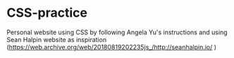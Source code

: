 # CSS-practice
Personal website using CSS by following Angela Yu's instructions and using Sean Halpin website as inspiration (https://web.archive.org/web/20180819202235js_/http://seanhalpin.io/ )
